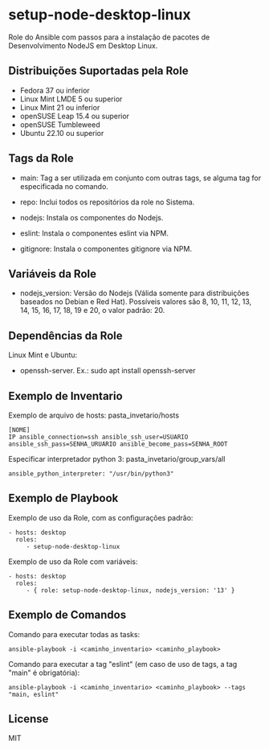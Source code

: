 setup-node-desktop-linux
=========

Role do Ansible com passos para a instalação de pacotes de Desenvolvimento NodeJS em Desktop Linux.

Distribuições Suportadas pela Role
------------

- Fedora 37 ou inferior
- Linux Mint LMDE 5 ou superior
- Linux Mint 21 ou inferior
- openSUSE Leap 15.4 ou superior
- openSUSE Tumbleweed
- Ubuntu 22.10 ou superior


Tags da Role 
--------------

- main: Tag a ser utilizada em conjunto com outras tags, se alguma tag for especificada no comando.
  
- repo: Inclui todos os repositórios da role no Sistema.

- nodejs: Instala os componentes do Nodejs.
- eslint: Instala o componentes eslint via NPM.
- gitignore: Instala o componentes gitignore via NPM.


Variáveis da Role 
--------------

- nodejs_version: Versão do Nodejs (Válida somente para distribuições baseados no Debian e Red Hat). Possíveis valores são 8, 10, 11, 12, 13, 14, 15, 16, 17, 18, 19 e 20, o valor padrão: 20.


Dependências da Role 
--------------

Linux Mint e Ubuntu:

- openssh-server. Ex.: sudo apt install openssh-server


Exemplo de Inventario
----------------

Exemplo de arquivo de hosts: pasta_invetario/hosts

    [NOME]
    IP ansible_connection=ssh ansible_ssh_user=USUARIO ansible_ssh_pass=SENHA_URUARIO ansible_become_pass=SENHA_ROOT


Especificar interpretador python 3: pasta_invetario/group_vars/all

    ansible_python_interpreter: "/usr/bin/python3"


Exemplo de Playbook
----------------

Exemplo de uso da Role, com as configurações padrão:

    - hosts: desktop
      roles:
         - setup-node-desktop-linux

Exemplo de uso da Role com variáveis:

    - hosts: desktop
      roles:
         - { role: setup-node-desktop-linux, nodejs_version: '13' }


Exemplo de Comandos
----------------

Comando para executar todas as tasks:

    ansible-playbook -i <caminho_inventario> <caminho_playbook>

Comando para executar a tag "eslint" (em caso de uso de tags, a tag "main" é obrigatória):

    ansible-playbook -i <caminho_inventario> <caminho_playbook> --tags "main, eslint"


License
-------

MIT
